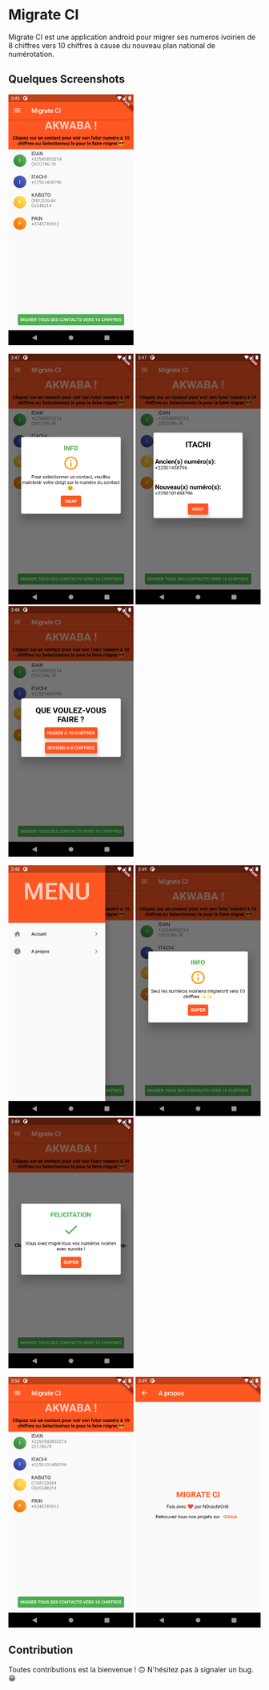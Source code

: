 # Migrate CI

Migrate CI est une application android pour migrer ses numeros ivoirien de 8 chiffres vers 10 chiffres à cause du nouveau plan national de numérotation.

## Quelques Screenshots

<img src="./screenshots/S1.png"  width="250" height="500" />   

<img src="./screenshots/S2.png"  width="250" height="500" /> <img src="./screenshots/S3.png"  width="250" height="500" />  <img src="./screenshots/S4.png"  width="250" height="500" />

<img src="./screenshots/S5.png"  width="250" height="500" />  <img src="./screenshots/S6.png"  width="250" height="500" />    <img src="./screenshots/S7.png"  width="250" height="500" />  

<img src="./screenshots/S8.png"  width="250" height="500" />  <img src="./screenshots/S9.png"  width="250" height="500" />


## Contribution 

<p>Toutes contributions est la bienvenue ! 🙃
N'hésitez pas à signaler un bug. 😁</p>
